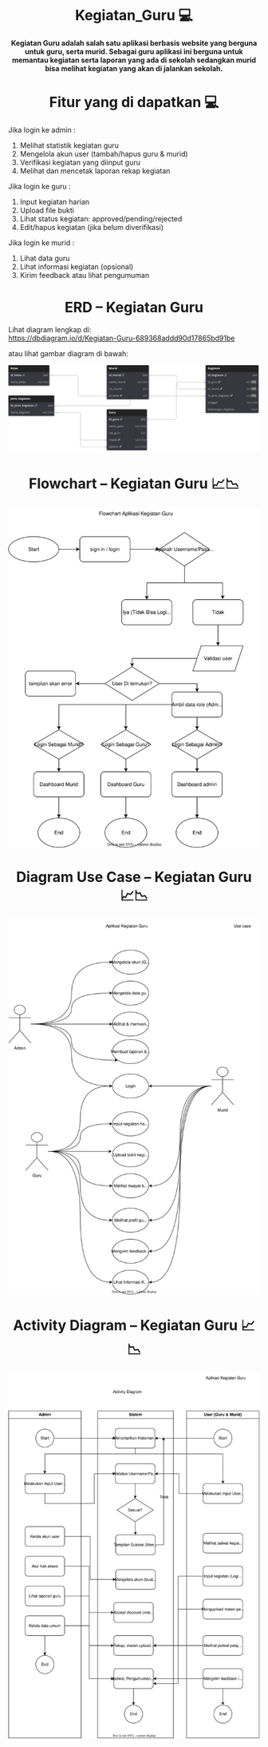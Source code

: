 <h1 align="center">Kegiatan_Guru 💻</h1>

<p align="center">
  <b> Kegiatan Guru adalah salah satu aplikasi berbasis website yang berguna untuk guru, serta murid. Sebagai guru aplikasi ini berguna untuk memantau kegiatan serta laporan yang ada di sekolah sedangkan murid bisa melihat kegiatan yang akan di jalankan sekolah.</b>
</p>

<h1 align="center">Fitur yang di dapatkan 💻</h1>

Jika login ke admin :
1. Melihat statistik kegiatan guru
2. Mengelola akun user (tambah/hapus guru & murid)
3. Verifikasi kegiatan yang diinput guru
4. Melihat dan mencetak laporan rekap kegiatan

Jika login ke guru :
1. Input kegiatan harian
2. Upload file bukti
3. Lihat status kegiatan: approved/pending/rejected
4. Edit/hapus kegiatan (jika belum diverifikasi)

Jika login ke murid :
1. Lihat data guru
2. Lihat informasi kegiatan (opsional)
3. Kirim feedback atau lihat pengumuman

<h1 align="center">ERD – Kegiatan Guru</h1>

Lihat diagram lengkap di:  
https://dbdiagram.io/d/Kegiatan-Guru-689368addd90d17865bd91be

atau lihat gambar diagram di bawah:

![ERD Kegiatan_Guru](Kegiatan_Guru.svg)

<h1 align="center">Flowchart – Kegiatan Guru 📈📉</h1>

![ERD Kegiatan_Guru](Flowchart_Aplikasi.drawio.svg)

<h1 align="center">Diagram Use Case – Kegiatan Guru 📈📉</h1>

![ERD Kegiatan_Guru](UseCase_KegiatanGuru.drawio.svg)

<h1 align="center">Activity Diagram – Kegiatan Guru 📈📉</h1>

![ERD Kegiatan_Guru](Activity_Diagram.drawio.svg)















